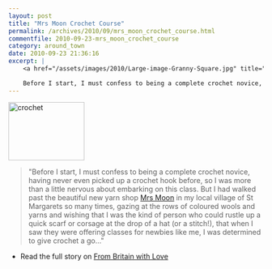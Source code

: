 ```yaml
---
layout: post
title: "Mrs Moon Crochet Course"
permalink: /archives/2010/09/mrs_moon_crochet_course.html
commentfile: 2010-09-23-mrs_moon_crochet_course
category: around_town
date: 2010-09-23 21:36:16
excerpt: |
    <a href="/assets/images/2010/Large-image-Granny-Square.jpg" title="See larger version of - crochet"><img src="/assets/images/2010/Large-image-Granny-Square_thumb.jpg" width="150" height="115" alt="crochet" class="photo right" /></a>

    Before I start, I must confess to being a complete crochet novice, having never even picked up a crochet hook before...
---
```


<a href="/assets/images/2010/Large-image-Granny-Square.jpg" title="See larger version of - crochet"><img src="/assets/images/2010/Large-image-Granny-Square_thumb.jpg" width="150" height="115" alt="crochet" class="photo right" /></a>

> "Before I start, I must confess to being a complete crochet novice, having never even picked up a crochet hook before, so I was more than a little nervous about embarking on this class. But I had walked past the beautiful new yarn shop [Mrs Moon](http://www.frombritainwithlove.com/listing/mrs-moon-yarn-amp-haberdashery) in my local village of St Margarets so many times, gazing at the rows of coloured wools and yarns and wishing that I was the kind of person who could rustle up a quick scarf or corsage at the drop of a hat (or a stitch!), that when I saw they were offering classes for newbies like me, I was determined to give crochet a go..."

-   Read the full story on [From Britain with Love](http://www.frombritainwithlove.com/features/course-notes/learn-to-crochet-at-a-beginners-crochet-class/)
